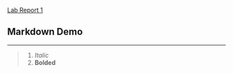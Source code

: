 [Lab Report 1](https://github.com/Awakenight/cse15l-lab-reports/blob/main/lab-report-1-week-0.md)
## Markdown Demo
---
> 1. *Italic*
> 2. **Bolded**
